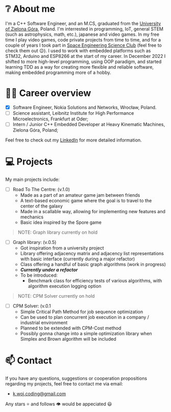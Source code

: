 # ❔ About me

I'm a C++ Software Engineer, and an M.CS, graduated from the [University of Zielona Góra](https://wiea.uz.zgora.pl/), Poland. I'm interrested in programming, IoT, general STEM (such as astrophysics, math, etc.), japanese and video games. In my free time I play video games, code private projects from time to time, and for a couple of years I took part in [Space Engineering Science Club](https://www.facebook.com/KNIKUZ) (feel free to check them out 😉). I used to work with embedded platforms such as STM32, Arduino and ESP8266 at the start of my career. In December 2022 I shifted to more high-level programming, using OOP paradigm, and started learning TDD as a way for creating more flexible and reliable software, making embedded programming more of a hobby.

# 👨‍💼 Career overview

- [x] Software Engineer, Nokia Solutions and Networks, Wrocław, Poland.
- [ ] Science assistant, Leibnitz Institute for High Performance Microelectronics, Frankfurt at Oder;
- [ ] Intern / Junior C++ Embedded Developer at Heavy Kinematic Machines, Zielona Góra, Poland;

Feel free to check out my [LinkedIn](https://www.linkedin.com/in/kacper-wojciechowski-knik-uz/) for more detailed information.

# 💻 Projects

My main projects include:

- [ ] Road To The Centre: (v.1.0)
  - Made as a part of an amateur game jam between friends
  - A text-based economic game where the goal is to travel to the center of the galaxy
  - Made in a scallable way, allowing for implementing new features and mechanics
  - Basic idea inspired by the Spore game

> NOTE: Graph library currently on hold 
- [ ] Graph library: (v.0.5) 
  - Got inspiration from a university project
  - Library offering adjacency matrix and adjacency list representations with basic interface (currently during a major refactor)
  - Class offering a handful of basic graph algorithms (work in progress)
  - ***Currently under a refactor***
  - To be introduced:
    - Benchmark class for efficiency tests of various algorithms, with algorithm execution logging option

> NOTE: CPM Solver currently on hold
- [ ] CPM Solver: (v.0.1
  - Simple Critical Path Method for job sequence optimization
  - Can be used to plan concurrent job execution in a company / industrial environment
  - Planned to be extended with CPM-Cost method
  - Possibly gonna change into a simple optimization library when Simplex and Brown algorithm will be included

# 📫 Contact

If you have any questions, suggestions or cooperation propositions regarding my projects, feel free to contact me via email:
  - k.woj.coding@gmail.com

Any stars ⭐ and follows 👁️ would be appeciated 😃
